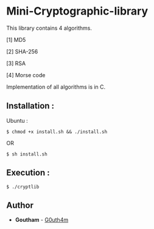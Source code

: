 # Mini-Cryptographic-library
This library contains 4 algorithms.

[1] MD5

[2] SHA-256

[3] RSA

[4] Morse code


Implementation of all algorithms is in C.


## Installation :

Ubuntu :

```
$ chmod +x install.sh && ./install.sh
```
OR
```
$ sh install.sh
```
## Execution :
```
$ ./cryptlib
```
## Author
* **Goutham** - [G0uth4m](https://github.com/G0uth4m)
